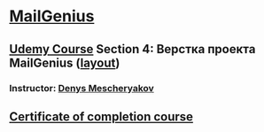 # [MailGenius](https://turzhanskyi.github.io/MailGenius/)

## [Udemy Course](https://www.udemy.com/course/html-css-from-zero/) Section 4: Верстка проекта MailGenius ([layout](https://www.figma.com/file/yklifRuRdBND4k6wlA7So0/Easy-Code?node-id=0%3A1))

### Instructor: [Denys Mescheryakov](https://www.udemy.com/user/denys-mescheryakov/)

## [Certificate of completion course](https://www.udemy.com/certificate/UC-b1cfb637-84f4-4fe2-b7de-2a3020ca56cc/?deal_code=&utm_source=aff-campaign&utm_medium=udemyads&utm_term=Homepage&utm_content=Textlink&utm_campaign=Admitad-default&admitad_uid=8035773581c365f38f46b3642d74a8ad&publisher_id=606171&website_id=701387)
